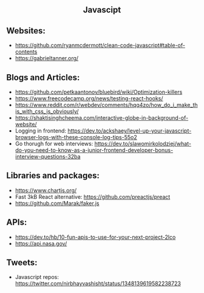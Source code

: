 <h2 align="center">Javascipt</h2>

## Websites:
 * https://github.com/ryanmcdermott/clean-code-javascript#table-of-contents
 * https://gabrieltanner.org/

## Blogs and Articles:
 * https://github.com/petkaantonov/bluebird/wiki/Optimization-killers
 * https://www.freecodecamp.org/news/testing-react-hooks/
 * https://www.reddit.com/r/webdev/comments/hqq4zo/how_do_i_make_this_with_css_js_obviously/
 * https://shaktisinghcheema.com/interactive-globe-in-background-of-website/
 * Logging in frontend: https://dev.to/ackshaey/level-up-your-javascript-browser-logs-with-these-console-log-tips-55o2
 * Go thorugh for web interviews: https://dev.to/slawomirkolodziej/what-do-you-need-to-know-as-a-junior-frontend-developer-bonus-interview-questions-32ba

## Libraries and packages:
 * https://www.chartjs.org/
 * Fast 3kB React alternative: https://github.com/preactjs/preact
 * https://github.com/Marak/faker.js

## APIs:
 * https://dev.to/hb/10-fun-apis-to-use-for-your-next-project-2lco
 * https://api.nasa.gov/

## Tweets:
 * Javascript repos: https://twitter.com/nirbhayvashisht/status/1348139619582238723
